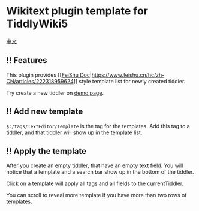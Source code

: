 # Wikitext plugin template for TiddlyWiki5

[中文](src/Readme-zh_CN.tid)

## !! Features

This plugin provides [[[FeiShu Doc](https://www.feishu.cn/hc/zh-CN/articles/222318959624)|https://www.feishu.cn/hc/zh-CN/articles/222318959624]] style template list for newly created tiddler.

Try create a new tiddler on [demo page](tiddly-gittly.github.io/template-list/).

## !! Add new template

`$:/tags/TextEditor/Template` is the tag for the templates. Add this tag to a tiddler, and that tiddler will show up in the template list.

## !! Apply the template

After you create an empty tiddler, that have an empty text field. You will notice that a template and a search bar show up in the bottom of the tiddler.

Click on a template will apply all tags and all fields to the currentTiddler.

You can scroll to reveal more template if you have more than two rows of templates.
